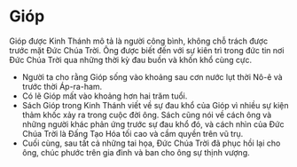 # Gióp

Gióp được Kinh Thánh mô tả là người công bình, không chỗ trách được trước mặt Đức Chúa Trời. Ông được biết đến với sự kiên trì trong đức tin nơi Đức Chúa Trời qua những thời kỳ đau buồn và khốn khổ cùng cực.
- Người ta cho rằng Gióp sống vào khoảng sau cơn nước lụt thời Nô-ê và trước thời Áp-ra-ham. 
- Có lẽ Gióp mất vào khoảng hơn hai trăm tuổi. 
- Sách Gióp trong Kinh Thánh viết về sự đau khổ của Gióp vì nhiều sự kiện thảm khốc xảy ra trong cuộc đời ông. Sách cũng nói về cách ông và những người khác phản ứng trước sự đau khổ đó, và cách nhìn của Đức Chúa Trời là Đấng Tạo Hóa tối cao và cầm quyền trên vũ trụ. 
- Cuối cùng, sau tất cả những tai họa, Đức Chúa Trời đã phục hồi lại cho ông, chúc phước trên gia đình và ban cho ông sự thịnh vượng.

